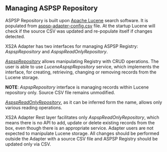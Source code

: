 ## Managing ASPSP Repository

ASPSP Repository is built upon [Apache Lucene](https://lucene.apache.org/) search software. It is populated from 
[aspsp-adapter-config.csv](xs2a-adapter-aspsp-registry/src/main/resources/aspsp-adapter-config.csv) file.
At the startup Lucene will check if the source CSV was updated and re-populate itself if changes detected.

XS2A Adapter has two interfaces for managing ASPSP Registry: _AspspRepository_ and _AspspReadOnlyRepository_.  

[_AspspRepository_](/xs2a-adapter-service-api/src/main/java/de/adorsys/xs2a/adapter/api/AspspRepository.java) 
allows manipulating Registry with CRUD operations. The user is able to use _LuceneAspspRepository_ 
service, which implements the interface, for creating, retrieving, changing or removing records from the Lucene storage. 

**NOTE**: _AspspRepository_ interface is managing records within Lucene repository only. Source CSV file remains
unmodified.

[_AspspReadOnlyRepository_](/xs2a-adapter-service-api/src/main/java/de/adorsys/xs2a/adapter/api/AspspReadOnlyRepository.java), 
as it can be inferred form the name, allows only various reading operations.

XS2A Adapter Rest layer facilitates only _AspspReadOnlyRepository_, which means there is no API to add, update or delete 
existing records from the box, even though there is an appropriate service. Adapter users are not expected to manipulate 
Lucene storage. All changes should be performed outside the Adapter with a source CSV file and ASPSP Registry should be 
updated only via CSV. 
